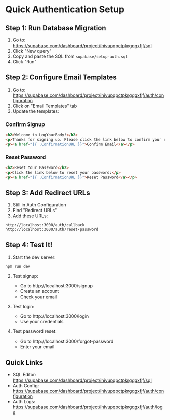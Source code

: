 # Quick Authentication Setup

## Step 1: Run Database Migration

1. Go to: https://supabase.com/dashboard/project/ihivupqpctpkrgqgxfjf/sql
2. Click "New query"
3. Copy and paste the SQL from `supabase/setup-auth.sql`
4. Click "Run"

## Step 2: Configure Email Templates

1. Go to: https://supabase.com/dashboard/project/ihivupqpctpkrgqgxfjf/auth/configuration
2. Click on "Email Templates" tab
3. Update the templates:

### Confirm Signup
```html
<h2>Welcome to LogYourBody!</h2>
<p>Thanks for signing up. Please click the link below to confirm your email:</p>
<p><a href="{{ .ConfirmationURL }}">Confirm Email</a></p>
```

### Reset Password
```html
<h2>Reset Your Password</h2>
<p>Click the link below to reset your password:</p>
<p><a href="{{ .ConfirmationURL }}">Reset Password</a></p>
```

## Step 3: Add Redirect URLs

1. Still in Auth Configuration
2. Find "Redirect URLs"
3. Add these URLs:
```
http://localhost:3000/auth/callback
http://localhost:3000/auth/reset-password
```

## Step 4: Test It!

1. Start the dev server:
```bash
npm run dev
```

2. Test signup:
   - Go to http://localhost:3000/signup
   - Create an account
   - Check your email

3. Test login:
   - Go to http://localhost:3000/login
   - Use your credentials

4. Test password reset:
   - Go to http://localhost:3000/forgot-password
   - Enter your email

## Quick Links

- SQL Editor: https://supabase.com/dashboard/project/ihivupqpctpkrgqgxfjf/sql
- Auth Config: https://supabase.com/dashboard/project/ihivupqpctpkrgqgxfjf/auth/configuration
- Auth Logs: https://supabase.com/dashboard/project/ihivupqpctpkrgqgxfjf/auth/logs